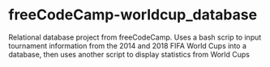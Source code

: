# freeCodeCamp-worldcup_database
Relational database project from freeCodeCamp. Uses a bash scrip to input tournament information from the 2014 and 2018 FIFA World Cups into a database, then uses another script to display statistics from World Cups 
